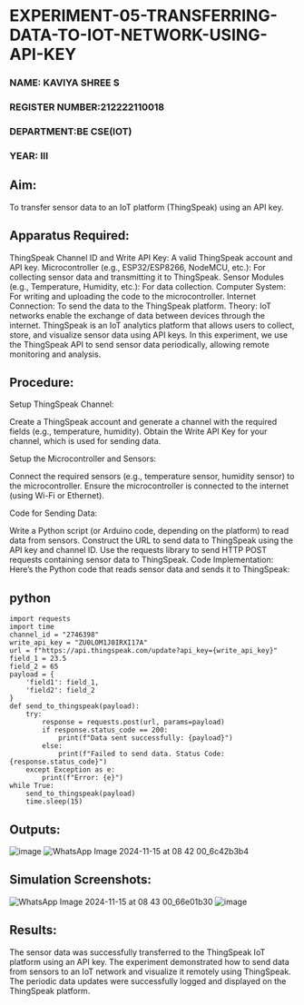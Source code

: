 # EXPERIMENT-05-TRANSFERRING-DATA-TO-IOT-NETWORK-USING-API-KEY

### NAME: KAVIYA SHREE S
### REGISTER NUMBER:212222110018
### DEPARTMENT:BE CSE(IOT)
### YEAR: III

## Aim:
To transfer sensor data to an IoT platform (ThingSpeak) using an API key.

## Apparatus Required:
ThingSpeak Channel ID and Write API Key: A valid ThingSpeak account and API key.
Microcontroller (e.g., ESP32/ESP8266, NodeMCU, etc.): For collecting sensor data and transmitting it to ThingSpeak.
Sensor Modules (e.g., Temperature, Humidity, etc.): For data collection.
Computer System: For writing and uploading the code to the microcontroller.
Internet Connection: To send the data to the ThingSpeak platform.
Theory:
IoT networks enable the exchange of data between devices through the internet. ThingSpeak is an IoT analytics platform that allows users to collect, store, and visualize sensor data using API keys. In this experiment, we use the ThingSpeak API to send sensor data periodically, allowing remote monitoring and analysis.

## Procedure:
Setup ThingSpeak Channel:</br>

Create a ThingSpeak account and generate a channel with the required fields (e.g., temperature, humidity).
Obtain the Write API Key for your channel, which is used for sending data.

Setup the Microcontroller and Sensors:</br>

Connect the required sensors (e.g., temperature sensor, humidity sensor) to the microcontroller.
Ensure the microcontroller is connected to the internet (using Wi-Fi or Ethernet).

Code for Sending Data:</br>

Write a Python script (or Arduino code, depending on the platform) to read data from sensors.
Construct the URL to send data to ThingSpeak using the API key and channel ID.
Use the requests library to send HTTP POST requests containing sensor data to ThingSpeak.
Code Implementation: Here’s the Python code that reads sensor data and sends it to ThingSpeak:

## python
```
import requests
import time
channel_id = "2746398"
write_api_key = "ZU0LOM1J0IRXI17A" 
url = f"https://api.thingspeak.com/update?api_key={write_api_key}"
field_1 = 23.5 
field_2 = 65    
payload = {
    'field1': field_1,
    'field2': field_2
}
def send_to_thingspeak(payload):
    try:
        response = requests.post(url, params=payload)
        if response.status_code == 200:
            print(f"Data sent successfully: {payload}")
        else:
            print(f"Failed to send data. Status Code: {response.status_code}")
    except Exception as e:
        print(f"Error: {e}")
while True:
    send_to_thingspeak(payload)
    time.sleep(15)
``` 

## Outputs:
![image](https://github.com/user-attachments/assets/b36faf15-a139-48e6-b8b6-c58e629a952c)
![WhatsApp Image 2024-11-15 at 08 42 00_6c42b3b4](https://github.com/user-attachments/assets/d5b3285f-066b-4528-9542-41fbe5f0fa23)

## Simulation Screenshots:
![WhatsApp Image 2024-11-15 at 08 43 00_66e01b30](https://github.com/user-attachments/assets/cd216c01-7ed5-4bab-a47a-5c162f247a19)
![image](https://github.com/user-attachments/assets/4c68de73-5635-4869-a381-1fa16372fbef)

## Results:
The sensor data was successfully transferred to the ThingSpeak IoT platform using an API key. The experiment demonstrated how to send data from sensors to an IoT network and visualize it remotely using ThingSpeak. The periodic data updates were successfully logged and displayed on the ThingSpeak platform.
